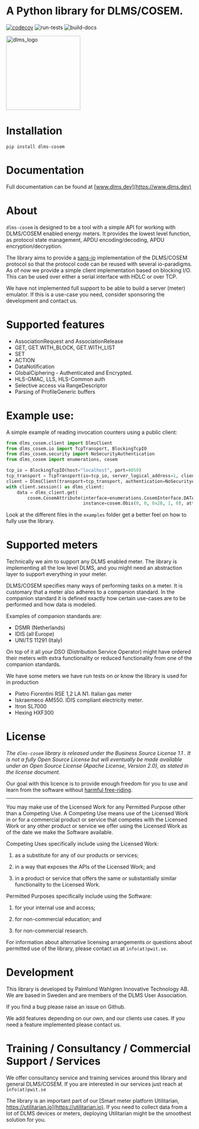 
# A Python library for DLMS/COSEM.

[![codecov](https://codecov.io/gh/pwitab/dlms-cosem/branch/master/graph/badge.svg?token=RO37L11VQJ)](https://codecov.io/gh/pwitab/dlms-cosem)
![run-tests](https://github.com/pwitab/dlms-cosem/workflows/run-tests/badge.svg)
![build-docs](https://github.com/pwitab/dlms-cosem/workflows/build-docs/badge.svg)

<img src="dlms-logo.png" alt="dlms_logo" width="200"/>

# Installation

```
pip install dlms-cosem
```

# Documentation

Full documentation can be found at [www.dlms.dev](https://www.dlms.dev)

# About

`dlms-cosem` is designed to be a tool with a simple API for working with DLMS/COSEM
enabled energy meters. It provides the lowest level function, as protocol state
management, APDU encoding/decoding, APDU encryption/decryption.

The library aims to provide a [sans-io](https://sans-io.readthedocs.io/) implementation
of the DLMS/COSEM protocol so that the protocol code can be reused with several
io-paradigms. As of now we provide a simple client implementation based on
blocking I/O. This can be used over either a serial interface with HDLC or over TCP.

We have not implemented full support to be able to build a server (meter) emulator. If
this is a use-case you need, consider sponsoring the development and contact us.

# Supported features

* AssociationRequest  and AssociationRelease
* GET, GET.WITH_BLOCK, GET.WITH_LIST
* SET
* ACTION
* DataNotification
* GlobalCiphering - Authenticated and Encrypted.
* HLS-GMAC, LLS, HLS-Common auth
* Selective access via RangeDescriptor
* Parsing of ProfileGeneric buffers

# Example use:

A simple example of reading invocation counters using a public client:

```python
from dlms_cosem.client import DlmsClient
from dlms_cosem.io import TcpTransport, BlockingTcpIO
from dlms_cosem.security import NoSecurityAuthentication
from dlms_cosem import enumerations, cosem

tcp_io = BlockingTcpIO(host="localhost", port=4059)
tcp_transport = TcpTransport(io=tcp_io, server_logical_address=1, client_logical_address=16)
client = DlmsClient(transport=tcp_transport, authentication=NoSecurityAuthentication())
with client.session() as dlms_client:
    data = dlms_client.get(
        cosem.CosemAttribute(interface=enumerations.CosemInterface.DATA,
                             instance=cosem.Obis(0, 0, 0x2B, 1, 0), attribute=2, ))
```


Look at the different files in the `examples` folder get a better feel on how to fully
use the library.

# Supported meters

Technically we aim to support any DLMS enabled meter. The library is implementing all
the low level DLMS, and you might need an abstraction layer to support everything in
your meter.

DLMS/COSEM specifies many ways of performing tasks on a meter. It is
customary that a meter also adheres to a companion standard. In the companion standard
it is defined exactly how certain use-cases are to be performed and how data is modeled.

Examples of companion standards are:
* DSMR (Netherlands)
* IDIS (all Europe)
* UNI/TS 11291 (Italy)

On top of it all your DSO (Distribution Service Operator) might have ordered their
meters with extra functionality or reduced functionality from one of the companion
standards.

We have some meters we have run tests on or know the library is used for in production

* Pietro Fiorentini RSE 1,2 LA N1. Italian gas meter
* Iskraemeco AM550. IDIS compliant electricity meter.
* Itron SL7000
* Hexing HXF300


# License


*The `dlms-cosem` library is released under the Business Source License 1.1 .
It is not a fully Open Source License but will eventually be made available under an Open Source License 
(Apache License, Version 2.0), as stated in the license document.*

Our goal with this licence is to provide enough freedom for you to use and learn from the software without
[harmful free-riding](https://en.wikipedia.org/wiki/Free-rider_problem).

---

You may make use of the Licensed Work for any Permitted Purpose other than a Competing Use.
A Competing Use means use of the Licensed Work in or for a commercial product or service that
competes with the Licensed Work or any other product or service we offer using the Licensed Work 
as of the date we make the Software available.

Competing Uses specifically include using the Licensed Work:

1. as a substitute for any of our products or services;

2. in a way that exposes the APIs of the Licensed Work; and

3. in a product or service that offers the same or substantially similar
functionality to the Licensed Work.

Permitted Purposes specifically include using the Software:

1. for your internal use and access;

2. for non-commercial education; and

3. for non-commercial research.

For information about alternative licensing arrangements or questions about permitted use of the library,
please contact us at `info(at)pwit.se`. 

# Development

This library is developed by Palmlund Wahlgren Innovative Technology AB. We are
based in Sweden and are members of the DLMS User Association.

If you find a bug please raise an issue on Github.

We add features depending on our own, and our clients use cases. If you
need a feature implemented please contact us.

# Training / Consultancy / Commercial Support / Services

We offer consultancy service and training services around this library and general DLMS/COSEM.
If you are interested in our services just reach at `ìnfo(at)pwit.se`

The library is an important part of our [Smart meter platform Utilitarian, https://utilitarian.io](https://utilitarian.io). If you need to 
collect data from a lot of DLMS devices or meters, deploying Utilitarian might be the smoothest 
solution for you.

